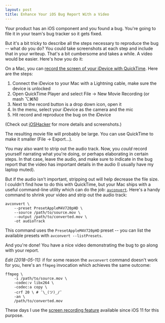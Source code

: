 ```yaml
---
layout: post
title: Enhance Your iOS Bug Report With a Video
---
```


Your product has an iOS component and you found a bug. You're going to file it in your team's bug tracker so it gets fixed.

But it's a bit tricky to describe all the steps necessary to reproduce the bug -- what do you do? You could take screenshots at each step and include that in your writeup. That's a bit cumbersome and takes a while. A video would be easier. Here's how you do it:

On a Mac, you can [record the screen of your iDevice with QuickTime][ioshacker]. Here are the steps:

[ioshacker]: http://ioshacker.com/how-to/use-quicktime-record-screen-iphone-ipad-ipod-touch-running-ios-8

1. Connect the iDevice to your Mac with a Lightning cable, make sure the device is unlocked
2. Open QuickTime Player and select File -> New Movie Recording (or mash ⌥⌘N)
3. Next to the record button is a drop down icon, open it
4. In the menu, select your iDevice as the camera and the mic
5. Hit record and reproduce the bug on the iDevice

(Check out [iOSHacker][ioshacker] for more details and screenshots.)

The resulting movie file will probably be large. You can use QuickTime to make it smaller (File -> Export...).

You may also want to strip out the audio track. Now, you *could* record yourself narrating what you're doing, or perhaps elaborating in certain steps. In that case, leave the audio, and make sure to indicate in the bug report that the video has important details in the audio (I usually have my laptop muted).

But if the audio isn't important, stripping out will help decrease the file size. I couldn't find how to do this with QuickTime, but your Mac ships with a useful command-line utility which can do the job: [`avconvert`][avconvert]. Here's a handy command to shrink your video and strip out the audio track:

[avconvert]: https://developer.apple.com/legacy/library/documentation/Darwin/Reference/ManPages/man1/avconvert.1.html

```
avconvert \
    --preset PresetAppleM4V720pHD \
    --source /path/to/source.mov \
    --output /path/to/converted.mov \
    -ot audioTrack
```

This command uses the `PresetAppleM4V720pHD` preset -- you can list the available presets with `avconvert --listPresets`.

And you're done! You have a nice video demonstrating the bug to go along with your report.

_Edit [2018-05-11]:_ if for some reason the `avconvert` command doesn't work for you, here's an `ffmpeg` invocation which achieves the same outcome:

```
ffmpeg \
    -i /path/to/source.mov \
    -codec:v libx264 \
    -codec:a copy \
    -crf 20 \ # ¯\_(ツ)_/¯
    -an \
    /path/to/converted.mov
```

These days I use the [screen recording feature](https://support.apple.com/en-sg/HT207935) available since iOS 11 for this purpose.
